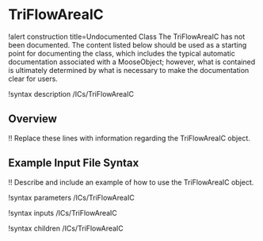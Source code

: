 # TriFlowAreaIC

!alert construction title=Undocumented Class
The TriFlowAreaIC has not been documented. The content listed below should be used as a starting point for
documenting the class, which includes the typical automatic documentation associated with a
MooseObject; however, what is contained is ultimately determined by what is necessary to make the
documentation clear for users.

!syntax description /ICs/TriFlowAreaIC

## Overview

!! Replace these lines with information regarding the TriFlowAreaIC object.

## Example Input File Syntax

!! Describe and include an example of how to use the TriFlowAreaIC object.

!syntax parameters /ICs/TriFlowAreaIC

!syntax inputs /ICs/TriFlowAreaIC

!syntax children /ICs/TriFlowAreaIC
